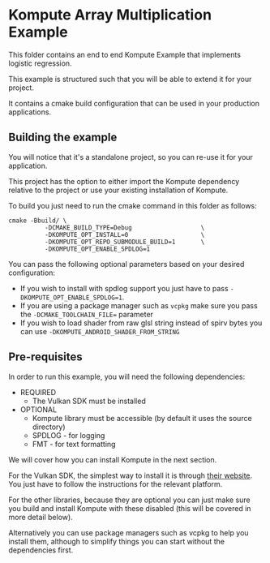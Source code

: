# Kompute Array Multiplication Example

This folder contains an end to end Kompute Example that implements logistic regression.

This example is structured such that you will be able to extend it for your project.

It contains a cmake build configuration that can be used in your production applications.

## Building the example

You will notice that it's a standalone project, so you can re-use it for your application.

This project has the option to either import the Kompute dependency relative to the project or use your existing installation of Kompute.

To build you just need to run the cmake command in this folder as follows:

```
cmake -Bbuild/ \
          -DCMAKE_BUILD_TYPE=Debug                   \
          -DKOMPUTE_OPT_INSTALL=0                    \
          -DKOMPUTE_OPT_REPO_SUBMODULE_BUILD=1       \
          -DKOMPUTE_OPT_ENABLE_SPDLOG=1
```

You can pass the following optional parameters based on your desired configuration:
* If you wish to install with spdlog support you just have to pass `-DKOMPUTE_OPT_ENABLE_SPDLOG=1`.
* If you are using a package manager such as `vcpkg` make sure you pass the `-DCMAKE_TOOLCHAIN_FILE=` parameter 
* If you wish to load shader from raw glsl string instead of spirv bytes you can use `-DKOMPUTE_ANDROID_SHADER_FROM_STRING`

## Pre-requisites

In order to run this example, you will need the following dependencies:

* REQUIRED
    + The Vulkan SDK must be installed
* OPTIONAL
    + Kompute library must be accessible (by default it uses the source directory)
    + SPDLOG - for logging
    + FMT - for text formatting

We will cover how you can install Kompute in the next section.

For the Vulkan SDK, the simplest way to install it is through [their website](https://vulkan.lunarg.com/sdk/home). You just have to follow the instructions for the relevant platform.

For the other libraries, because they are optional you can just make sure you build and install Kompute with these disabled (this will be covered in more detail below).

Alternatively you can use package managers such as vcpkg to help you install them, although to simplify things you can start without the dependencies first.



